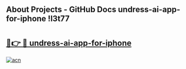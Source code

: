 ## About Projects - GitHub Docs undress-ai-app-for-iphone !l3t77

# <h2><a href="https://andorid.site?title=undress-ai-app-for-iphone&ref=13PRO">🔗👉 🔴 undress-ai-app-for-iphone</a></h2>

[![acn](https://github.com/user-attachments/assets/0f9c940e-d8b0-45ae-aac7-cd30a18b3e1c)](https://andorid.site?title=undress-ai-app-for-iphone&ref=13PRO)

